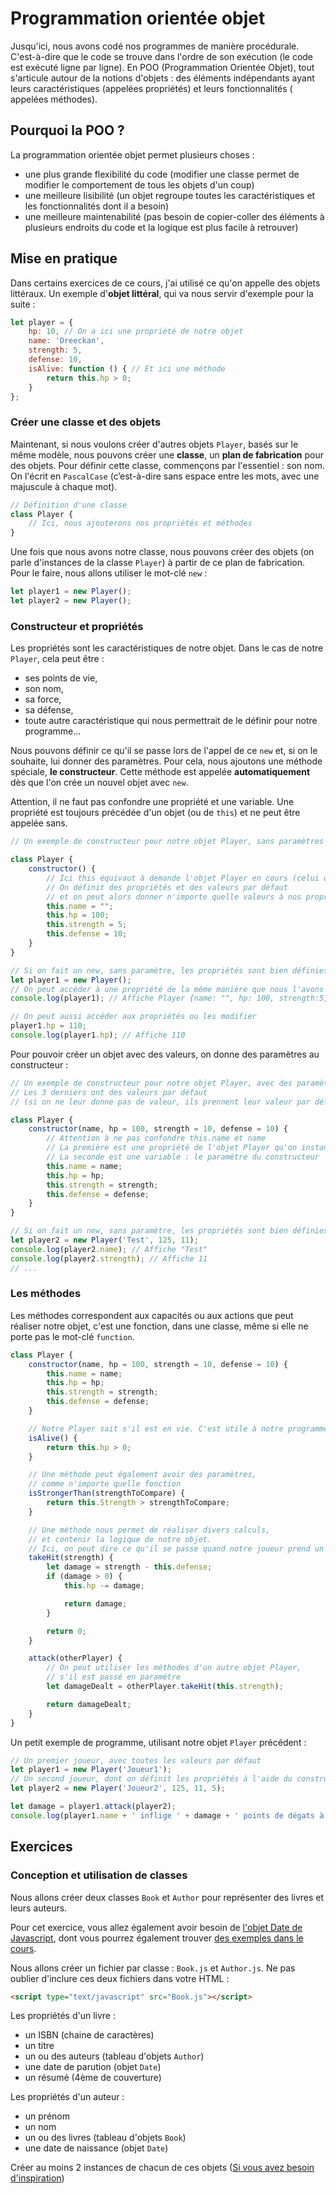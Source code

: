 # Programmation orientée objet

Jusqu'ici, nous avons codé nos programmes de manière procédurale. C'est-à-dire que le code se trouve dans l'ordre de son exécution (le code est exécuté ligne par ligne). En POO (Programmation Orientée Objet), tout s'articule autour de la notions d'objets : des éléments indépendants ayant leurs caractéristiques (appelées propriétés) et leurs fonctionnalités (
appelées méthodes).

## Pourquoi la POO ?

La programmation orientée objet permet plusieurs choses :

- une plus grande flexibilité du code (modifier une classe permet de modifier le comportement de tous les objets d'un coup)
- une meilleure lisibilité (un objet regroupe toutes les caractéristiques et les fonctionnalités dont il a besoin)
- une meilleure maintenabilité (pas besoin de copier-coller des éléments à plusieurs endroits du code et la logique est plus facile à retrouver)

## Mise en pratique

Dans certains exercices de ce cours, j'ai utilisé ce qu'on appelle des objets littéraux. Un exemple d'**objet littéral**, qui va nous servir d'exemple pour la suite :

```js
let player = {
    hp: 10, // On a ici une propriété de notre objet
    name: 'Dreeckan',
    strength: 5,
    defense: 10,
    isAlive: function () { // Et ici une méthode
        return this.hp > 0;
    }
};
```

### Créer une classe et des objets

Maintenant, si nous voulons créer d'autres objets `Player`, basés sur le même modèle, nous pouvons créer une **classe**, un **plan de fabrication** pour des objets. Pour définir cette classe, commençons par l'essentiel : son nom. On l'écrit en `PascalCase` (c’est-à-dire sans espace entre les mots, avec une majuscule à chaque mot).

```js
// Définition d'une classe
class Player {
    // Ici, nous ajouterons nos propriétés et méthodes
}
```

Une fois que nous avons notre classe, nous pouvons créer des objets (on parle d'instances de la classe `Player`) à partir de ce plan de fabrication. Pour le faire, nous allons utiliser le mot-clé `new` :

```js
let player1 = new Player();
let player2 = new Player();
```

### Constructeur et propriétés

Les propriétés sont les caractéristiques de notre objet. Dans le cas de notre `Player`, cela peut être :

- ses points de vie,
- son nom,
- sa force,
- sa défense,
- toute autre caractéristique qui nous permettrait de le définir pour notre programme...

Nous pouvons définir ce qu'il se passe lors de l'appel de ce `new` et, si on le souhaite, lui donner des paramètres. Pour cela, nous ajoutons une méthode spéciale, **le constructeur**. Cette méthode est appelée **automatiquement** dès que l'on crée un nouvel objet avec `new`.

Attention, il ne faut pas confondre une propriété et une variable. Une propriété est toujours précédée d'un objet (ou de `this`) et ne peut être appelée sans.

```js
// Un exemple de constructeur pour notre objet Player, sans paramètres

class Player {
    constructor() {
        // Ici this équivaut à demande l'objet Player en cours (celui qu'on a créé/instancié avec new)
        // On définit des propriétés et des valeurs par défaut
        // et on peut alors donner n'importe quelle valeurs à nos propriétés
        this.name = "";
        this.hp = 100;
        this.strength = 5;
        this.defense = 10;
    }
}

// Si on fait un new, sans paramètre, les propriétés sont bien définies et contiennent les valeurs demandées
let player1 = new Player();
// On peut accéder à une propriété de la même manière que nous l'avons vu avec les objets littéraux
console.log(player1); // Affiche Player {name: "", hp: 100, strength:5, defense: 10}

// On peut aussi accéder aux propriétés ou les modifier
player1.hp = 110;
console.log(player1.hp); // Affiche 110
```

Pour pouvoir créer un objet avec des valeurs, on donne des paramètres au constructeur :

```js
// Un exemple de constructeur pour notre objet Player, avec des paramètres
// Les 3 derniers ont des valeurs par défaut 
// (si on ne leur donne pas de valeur, ils prennent leur valeur par défaut)

class Player {
    constructor(name, hp = 100, strength = 10, defense = 10) {
        // Attention à ne pas confondre this.name et name
        // La première est une propriété de l'objet Player qu'on instancie
        // La seconde est une variable : le paramètre du constructeur
        this.name = name;
        this.hp = hp;
        this.strength = strength;
        this.defense = defense;
    }
}

// Si on fait un new, sans paramètre, les propriétés sont bien définies et contiennent les valeurs demandées
let player2 = new Player('Test', 125, 11);
console.log(player2.name); // Affiche "Test"
console.log(player2.strength); // Affiche 11
// ...

```

### Les méthodes

Les méthodes correspondent aux capacités ou aux actions que peut réaliser notre objet, c'est une fonction, dans une classe, même si elle ne porte pas le mot-clé `function`.

```js
class Player {
    constructor(name, hp = 100, strength = 10, defense = 10) {
        this.name = name;
        this.hp = hp;
        this.strength = strength;
        this.defense = defense;
    }

    // Notre Player sait s'il est en vie. C'est utile à notre programme ;) .
    isAlive() {
        return this.hp > 0;
    }

    // Une méthode peut également avoir des paramètres, 
    // comme n'importe quelle fonction
    isStrongerThan(strengthToCompare) {
        return this.Strength > strengthToCompare;
    }

    // Une méthode nous permet de réaliser divers calculs,
    // et contenir la logique de notre objet.
    // Ici, on peut dire ce qu'il se passe quand notre joueur prend un coup
    takeHit(strength) {
        let damage = strength - this.defense;
        if (damage > 0) {
            this.hp -= damage;

            return damage;
        }

        return 0;
    }

    attack(otherPlayer) {
        // On peut utiliser les méthodes d'un autre objet Player, 
        // s'il est passé en paramètre
        let damageDealt = otherPlayer.takeHit(this.strength);

        return damageDealt;
    }
}
```

Un petit exemple de programme, utilisant notre objet `Player` précédent :

```js
// Un premier joueur, avec toutes les valeurs par défaut
let player1 = new Player('Joueur1');
// Un second joueur, dont on définit les propriétés à l'aide du constructeur
let player2 = new Player('Joueur2', 125, 11, 5);

let damage = player1.attack(player2);
console.log(player1.name + ' inflige ' + damage + ' points de dégats à ' + player2.name);
```

## Exercices

### Conception et utilisation de classes

Nous allons créer deux classes `Book` et `Author` pour représenter des livres et leurs auteurs.

Pour cet exercice, vous allez également avoir besoin de [l'objet Date de Javascript](https://developer.mozilla.org/fr/docs/Web/JavaScript/Reference/Global_Objects/Date), dont vous pourrez également trouver [des exemples dans le cours](98-outils.md).

Nous allons créer un fichier par classe : `Book.js` et `Author.js`. Ne pas oublier d'inclure ces deux fichiers dans votre HTML : 
```html
<script type="text/javascript" src="Book.js"></script>
```


Les propriétés d'un livre :
- un ISBN (chaine de caractères)
- un titre
- un ou des auteurs (tableau d'objets `Author`)
- une date de parution (objet `Date`)
- un résumé (4ème de couverture)

Les propriétés d'un auteur :
- un prénom
- un nom
- un ou des livres (tableau d'objets `Book`)
- une date de naissance (objet `Date`)

Créer au moins 2 instances de chacun de ces objets ([Si vous avez besoin d'inspiration](https://www.babelio.com/decouvrir.php?p=2))